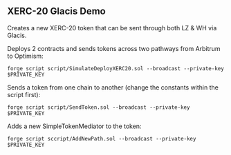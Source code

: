 ## XERC-20 Glacis Demo

Creates a new XERC-20 token that can be sent through both LZ & WH via Glacis.  


Deploys 2 contracts and sends tokens across two pathways from Arbitrum to Optimism:  

```
forge script script/SimulateDeployXERC20.sol --broadcast --private-key $PRIVATE_KEY
```  

Sends a token from one chain to another (change the constants within the script first):  

```
forge script script/SendToken.sol --broadcast --private-key $PRIVATE_KEY
```  

Adds a new SimpleTokenMediator to the token:  

```
forge script sccript/AddNewPath.sol --broadcast --private-key $PRIVATE_KEY
```
